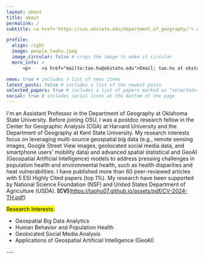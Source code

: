 ```yaml
---
layout: about
title: about
permalink: /
subtitle: <a href='https://cas.okstate.edu/department_of_geography/'> Assistant Professor, Department of Geography, Oklahoma State University</a>.

profile:
  align: right
  image: people_taohu.jpeg
  image_circular: false # crops the image to make it circular
  more_info: >
      <p>    <a href="mailto:tao.hu@okstate.edu">Email: tao.hu at okstate.edu</a> </p>

news: true # includes a list of news items
latest_posts: false # includes a list of the newest posts
selected_papers: true # includes a list of papers marked as "selected={false}"
social: true # includes social icons at the bottom of the page
---
```

    
<!-- Write your biography here. Tell the world about yourself. Link to your favorite [subreddit](http://reddit.com). You can put a picture in, too. The code is already in, just name your picture `prof_pic.jpg` and put it in the `img/` folder.

Put your address / P.O. box / other info right below your picture. You can also disable any of these elements by editing `profile` property of the YAML header of your `_pages/about.md`. Edit `_bibliography/papers.bib` and Jekyll will render your [publications page](/al-folio/publications/) automatically.

Link to your social media connections, too. This theme is set up to use [Font Awesome icons](https://fontawesome.com/) and [Academicons](https://jpswalsh.github.io/academicons/), like the ones below. Add your Facebook, Twitter, LinkedIn, Google Scholar, or just disable all of them.-->

I'm an Assistant Professor in the Department of Geography at Oklahoma State University. Before joining OSU, I was a postdoc research fellow in the Center for Geographic Analysis (CGA) at Harvard University and the Department of Geography at Kent State University. My research interests focus on leveraging multi-source geospatial big data (e.g., remote sensing images, Google Street View images, geolocated social media data, and smartphone users' mobility data) and advanced spatial statistical and GeoAI (Geospatial Artificial Intelligence) models to address pressing challenges in population health and environmental health, such as health disparities and heat vulnerabilities. I have published more than 60 peer-reviewed articles with 5 ESI Highly Cited papers (top 1%). My research have been supported by National Science Foundation (NSF) and United States Department of Agriculture (USDA). **[CV]**(https://taohu07.github.io/assets/pdf/CV-2024-TH.pdf)

<mark>Research Interests:</mark>
<ul>
    <li>Geospatial Big Data Analytics</li>
    <li>Human Behavior and Population Health</li>
    <li>Geolocated Social Media Analysis</li>
    <li>Applications of Geospatial Artificial Intelligence (GeoAI)</li>
  </ul>
---
